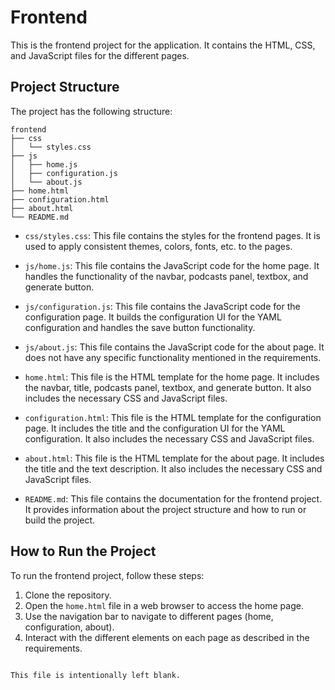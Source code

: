 # Frontend

This is the frontend project for the application. It contains the HTML, CSS, and JavaScript files for the different pages.

## Project Structure

The project has the following structure:

```
frontend
├── css
│   └── styles.css
├── js
│   ├── home.js
│   ├── configuration.js
│   └── about.js
├── home.html
├── configuration.html
├── about.html
└── README.md
```

- `css/styles.css`: This file contains the styles for the frontend pages. It is used to apply consistent themes, colors, fonts, etc. to the pages.

- `js/home.js`: This file contains the JavaScript code for the home page. It handles the functionality of the navbar, podcasts panel, textbox, and generate button.

- `js/configuration.js`: This file contains the JavaScript code for the configuration page. It builds the configuration UI for the YAML configuration and handles the save button functionality.

- `js/about.js`: This file contains the JavaScript code for the about page. It does not have any specific functionality mentioned in the requirements.

- `home.html`: This file is the HTML template for the home page. It includes the navbar, title, podcasts panel, textbox, and generate button. It also includes the necessary CSS and JavaScript files.

- `configuration.html`: This file is the HTML template for the configuration page. It includes the title and the configuration UI for the YAML configuration. It also includes the necessary CSS and JavaScript files.

- `about.html`: This file is the HTML template for the about page. It includes the title and the text description. It also includes the necessary CSS and JavaScript files.

- `README.md`: This file contains the documentation for the frontend project. It provides information about the project structure and how to run or build the project.

## How to Run the Project

To run the frontend project, follow these steps:

1. Clone the repository.
2. Open the `home.html` file in a web browser to access the home page.
3. Use the navigation bar to navigate to different pages (home, configuration, about).
4. Interact with the different elements on each page as described in the requirements.

```

This file is intentionally left blank.